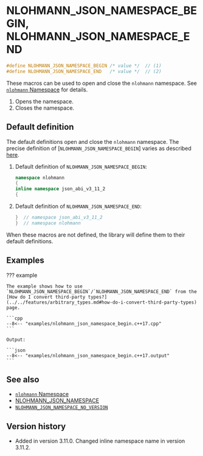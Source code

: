 # NLOHMANN_JSON_NAMESPACE_BEGIN, NLOHMANN_JSON_NAMESPACE_END

```cpp
#define NLOHMANN_JSON_NAMESPACE_BEGIN /* value */  // (1)
#define NLOHMANN_JSON_NAMESPACE_END   /* value */  // (2)
```

These macros can be used to open and close the `nlohmann` namespace. See
[`nlohmann` Namespace](../../features/namespace.md#structure) for details.

1. Opens the namespace.
2. Closes the namespace.

## Default definition

The default definitions open and close the `nlohmann` namespace. The precise definition of
[`NLOHMANN_JSON_NAMESPACE_BEGIN`] varies as described [here](../../features/namespace.md#structure).

1. Default definition of `NLOHMANN_JSON_NAMESPACE_BEGIN`:

    ```cpp
    namespace nlohmann
    {
    inline namespace json_abi_v3_11_2
    {
    ```

2. Default definition of `NLOHMANN_JSON_NAMESPACE_END`:
    ```cpp
    }  // namespace json_abi_v3_11_2
    }  // namespace nlohmann
    ```

When these macros are not defined, the library will define them to their default definitions.

## Examples

??? example

    The example shows how to use `NLOHMANN_JSON_NAMESPACE_BEGIN`/`NLOHMANN_JSON_NAMESPACE_END` from the
    [How do I convert third-party types?](../../features/arbitrary_types.md#how-do-i-convert-third-party-types) page.

    ```cpp
    --8<-- "examples/nlohmann_json_namespace_begin.c++17.cpp"
    ```
    
    Output:
    
    ```json
    --8<-- "examples/nlohmann_json_namespace_begin.c++17.output"
    ```

## See also

- [`nlohmann` Namespace](../../features/namespace.md)
- [NLOHMANN_JSON_NAMESPACE](nlohmann_json_namespace.md)
- [`NLOHMANN_JSON_NAMESPACE_NO_VERSION`](nlohmann_json_namespace_no_version.md)

## Version history

- Added in version 3.11.0. Changed inline namespace name in version 3.11.2.
